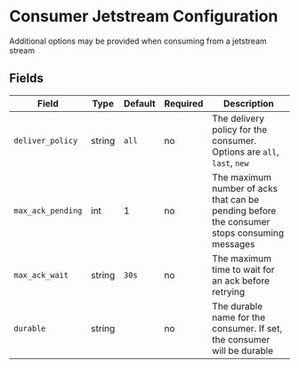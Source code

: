 # Consumer Jetstream Configuration
Additional options may be provided when consuming from a jetstream stream

## Fields
| Field             | Type   | Default | Required | Description                                                                                 |
|-------------------|--------|---------|----------|---------------------------------------------------------------------------------------------|
| `deliver_policy`  | string | `all`   | no       | The delivery policy for the consumer. Options are `all`, `last`, `new`                      |
| `max_ack_pending` | int    | 1       | no       | The maximum number of acks that can be pending before the consumer stops consuming messages |
| `max_ack_wait`    | string | `30s`   | no       | The maximum time to wait for an ack before retrying                                         |
| `durable`         | string |         | no       | The durable name for the consumer. If set, the consumer will be durable                     |